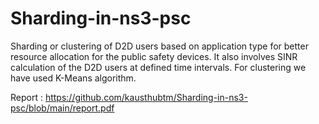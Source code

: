 # Sharding-in-ns3-psc

Sharding or clustering of D2D users based on application type for better resource allocation for the public safety devices. It also involves SINR calculation of
the D2D users at defined time intervals. For clustering we have used K-Means algorithm.

Report : https://github.com/kausthubtm/Sharding-in-ns3-psc/blob/main/report.pdf
